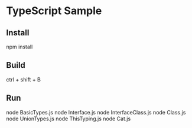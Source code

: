 # TypeScript Sample

## Install
npm install

## Build
ctrl + shift + B

## Run
node BasicTypes.js
node Interface.js
node InterfaceClass.js
node Class.js
node UnionTypes.js
node ThisTyping.js
node Cat.js